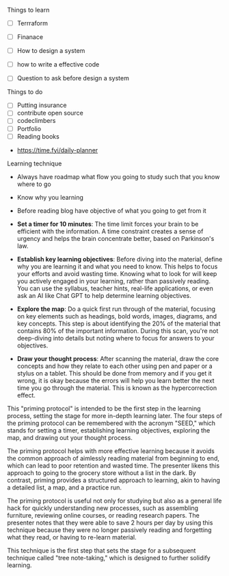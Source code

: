 


Things to learn
- [ ] Terrraform
- [ ] Finanace
- [ ] How to design a system
- [ ] how to write a effective code
- [ ] Question to ask before design a system



Things to do
- [ ] Putting insurance
- [ ] contribute open source 
- [ ] codeclimbers 
- [ ] Portfolio 
- [ ] Reading books

- https://time.fyi/daily-planner

Learning technique
- Always have roadmap what flow you going to study such that you know where to go 
- Know why you learning
- Before reading blog have objective of what you going to get from it 


- **Set a timer for 10 minutes**: The time limit forces your brain to be efficient with the information. A time constraint creates a sense of urgency and helps the brain concentrate better, based on Parkinson's law.

- **Establish key learning objectives**: Before diving into the material, define why you are learning it and what you need to know. This helps to focus your efforts and avoid wasting time. Knowing what to look for will keep you actively engaged in your learning, rather than passively reading. You can use the syllabus, teacher hints, real-life applications, or even ask an AI like Chat GPT to help determine learning objectives.

- **Explore the map**: Do a quick first run through of the material, focusing on key elements such as headings, bold words, images, diagrams, and key concepts. This step is about identifying the 20% of the material that contains 80% of the important information. During this scan, you're not deep-diving into details but noting where to focus for answers to your objectives.

- **Draw your thought process**: After scanning the material, draw the core concepts and how they relate to each other using pen and paper or a stylus on a tablet. This should be done from memory and if you get it wrong, it is okay because the errors will help you learn better the next time you go through the material. This is known as the hypercorrection effect.

This "priming protocol" is intended to be the first step in the learning process, setting the stage for more in-depth learning later. The four steps of the priming protocol can be remembered with the acronym "SEED," which stands for setting a timer, establishing learning objectives, exploring the map, and drawing out your thought process.

The priming protocol helps with more effective learning because it avoids the common approach of aimlessly reading material from beginning to end, which can lead to poor retention and wasted time. The presenter likens this approach to going to the grocery store without a list in the dark. By contrast, priming provides a structured approach to learning, akin to having a detailed list, a map, and a practice run.

The priming protocol is useful not only for studying but also as a general life hack for quickly understanding new processes, such as assembling furniture, reviewing online courses, or reading research papers. The presenter notes that they were able to save 2 hours per day by using this technique because they were no longer passively reading and forgetting what they read, or having to re-learn material.

This technique is the first step that sets the stage for a subsequent technique called "tree note-taking," which is designed to further solidify learning.
